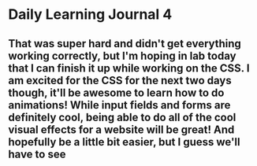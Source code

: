 # **Daily Learning Journal 4**

## That was super hard and didn't get everything working correctly, but I'm hoping in lab today that I can finish it up while working on the CSS.  I am excited for the CSS for the next two days though, it'll be awesome to learn how to do animations! While input fields and forms are definitely cool, being able to do all of the cool visual effects for a website will be great! And hopefully be a little bit easier, but I guess we'll have to see
